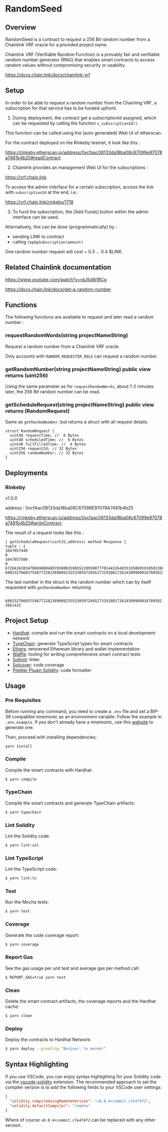 # RandomSeed

## Overview

RandomSeed is a contract to request a 256 Bit random number from a Chainlink VRF oracle for a provided project name.

Chainlink VRF (Verifiable Random Function) is a provably fair and verifiable random number generator (RNG) that enables smart contracts to access random values without compromising security or usability.

https://docs.chain.link/docs/chainlink-vrf

## Setup

In order to be able to request a random number from the Chainling VRF, a subscription for that service has to be funded upfront.

1. During deployment, the contract get a subscriptionId assigned, which can be requested by calling the function `s_subscriptionId()`.

This function can be called using the (auto generated) Web UI of etherscan.

For the contract deployed on the Rinkeby testnet, it look like this :

https://rinkeby.etherscan.io/address/0xcfaac08133da18ba08c67099e97078a7481b4b25#readContract

2. Chainlink provides an management Web UI for the subscriptions :

https://vrf.chain.link

To access the admin interface for a certain subscription, access the link with `subscriptionId` at the end, i.e.:

https://vrf.chain.link/rinkeby/1718

3. To fund the subscription, the [Add Funds] button within the admin interface can be used.

Alternatively, this can be done (programmatically) by :

- sending LINK to contract
- calling `topUpSubscription(amount)`

One random number request will cost ~ 0.3 ... 0.4 $LINK.

## Related Chainlink documentation

https://www.youtube.com/watch?v=rdJ5d8j1RCg

https://docs.chain.link/docs/get-a-random-number

## Functions

The following functions are available to request and later read a random number :

### requestRandomWords(string projectNameString)

Request a random number from a Chainlink VRF oracle.

Only accounts with `RANDOM_REQUESTER_ROLE` can request a random number.

### getRandomNumber(string projectNameString) public view returns (uint256)

Using the same parameter as for `requestRandomWords`, about 1-2 minutes later, the 256 Bit random number can be read.

### getScheduleRequest(string projectNameString) public view returns (RandomRequest)

Same as `getRandomNumber`, but returns a struct with all request details.

```solidity
struct RandomRequest {
  uint48 requestTime; //  6 Bytes
  uint48 scheduledTime; //  6 Bytes
  uint48 fullFilledTime; //  6 Bytes
  uint256 requestId; // 32 Bytes
  uint256 randomNumber; // 32 Bytes
}

```

## Deployments

### Rinkeby

v1.0.0

address : 0xcfAac08133da18ba08C67099E97078A7481b4b25

https://rinkeby.etherscan.io/address/0xcfaac08133da18ba08c67099e97078a7481b4b25#writeContract

The result of a request looks like this :

```
[ getScheduleRequest(uint32,address) method Response ]
tuple : 1
1647857440
0
1647857500
0
67284163834706690804897838002596552289500777014432640353358695938501308902540
68033276683754877228236908923553305972045273191801726143099600167895822661432

```

The last number in the struct is the random number which can by itself requested with `getRandomNumber` returning

` 68033276683754877228236908923553305972045273191801726143099600167895822661432`

## Project Setup

- [Hardhat](https://github.com/nomiclabs/hardhat): compile and run the smart contracts on a local development network
- [TypeChain](https://github.com/ethereum-ts/TypeChain): generate TypeScript types for smart contracts
- [Ethers](https://github.com/ethers-io/ethers.js/): renowned Ethereum library and wallet implementation
- [Waffle](https://github.com/EthWorks/Waffle): tooling for writing comprehensive smart contract tests
- [Solhint](https://github.com/protofire/solhint): linter
- [Solcover](https://github.com/sc-forks/solidity-coverage): code coverage
- [Prettier Plugin Solidity](https://github.com/prettier-solidity/prettier-plugin-solidity): code formatter

## Usage

### Pre Requisites

Before running any command, you need to create a `.env` file and set a BIP-39 compatible mnemonic as an environment
variable. Follow the example in `.env.example`. If you don't already have a mnemonic, use this [website](https://iancoleman.io/bip39/) to generate one.

Then, proceed with installing dependencies:

```sh
yarn install
```

### Compile

Compile the smart contracts with Hardhat:

```sh
$ yarn compile
```

### TypeChain

Compile the smart contracts and generate TypeChain artifacts:

```sh
$ yarn typechain
```

### Lint Solidity

Lint the Solidity code:

```sh
$ yarn lint:sol
```

### Lint TypeScript

Lint the TypeScript code:

```sh
$ yarn lint:ts
```

### Test

Run the Mocha tests:

```sh
$ yarn test
```

### Coverage

Generate the code coverage report:

```sh
$ yarn coverage
```

### Report Gas

See the gas usage per unit test and average gas per method call:

```sh
$ REPORT_GAS=true yarn test
```

### Clean

Delete the smart contract artifacts, the coverage reports and the Hardhat cache:

```sh
$ yarn clean
```

### Deploy

Deploy the contracts to Hardhat Network:

```sh
$ yarn deploy --greeting "Bonjour, le monde!"
```

## Syntax Highlighting

If you use VSCode, you can enjoy syntax highlighting for your Solidity code via the
[vscode-solidity](https://github.com/juanfranblanco/vscode-solidity) extension. The recommended approach to set the
compiler version is to add the following fields to your VSCode user settings:

```json
{
  "solidity.compileUsingRemoteVersion": "v0.8.4+commit.c7e474f2",
  "solidity.defaultCompiler": "remote"
}
```

Where of course `v0.8.4+commit.c7e474f2` can be replaced with any other version.
